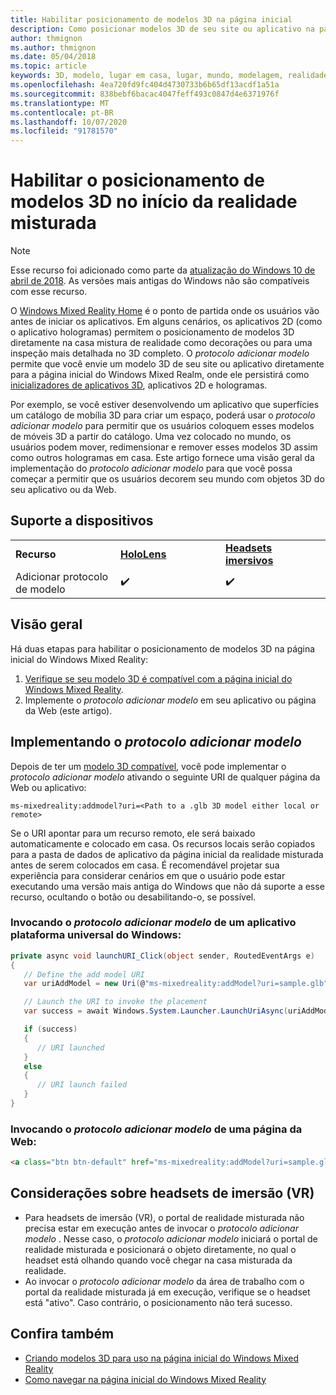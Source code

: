 ```yaml
---
title: Habilitar posicionamento de modelos 3D na página inicial
description: Como posicionar modelos 3D de seu site ou aplicativo na página inicial do Windows Mixed Reality
author: thmignon
ms.author: thmignon
ms.date: 05/04/2018
ms.topic: article
keywords: 3D, modelo, lugar em casa, lugar, mundo, modelagem, realidade misturada, página inicial, Web, aplicativo
ms.openlocfilehash: 4ea720fd9fc404d4730733b6b65df13acdf1a51a
ms.sourcegitcommit: 838bebf6bacac4047feff493c0847d4e6371976f
ms.translationtype: MT
ms.contentlocale: pt-BR
ms.lasthandoff: 10/07/2020
ms.locfileid: "91781570"
---
```

# <a name="enable-placement-of-3d-models-in-the-mixed-reality-home"></a>Habilitar o posicionamento de modelos 3D no início da realidade misturada

> [!NOTE]
> Esse recurso foi adicionado como parte da [atualização do Windows 10 de abril de 2018](https://docs.microsoft.com/windows/mixed-reality/enthusiast-guide/release-notes-april-2018). As versões mais antigas do Windows não são compatíveis com esse recurso.

O [Windows Mixed Reality Home](../discover/navigating-the-windows-mixed-reality-home.md) é o ponto de partida onde os usuários vão antes de iniciar os aplicativos. Em alguns cenários, os aplicativos 2D (como o aplicativo hologramas) permitem o posicionamento de modelos 3D diretamente na casa mistura de realidade como decorações ou para uma inspeção mais detalhada no 3D completo. O *protocolo adicionar modelo* permite que você envie um modelo 3D de seu site ou aplicativo diretamente para a página inicial do Windows Mixed Realm, onde ele persistirá como [inicializadores de aplicativos 3D](3d-app-launcher-design-guidance.md), aplicativos 2D e hologramas. 

Por exemplo, se você estiver desenvolvendo um aplicativo que superfícies um catálogo de mobília 3D para criar um espaço, poderá usar o *protocolo adicionar modelo* para permitir que os usuários coloquem esses modelos de móveis 3D a partir do catálogo. Uma vez colocado no mundo, os usuários podem mover, redimensionar e remover esses modelos 3D assim como outros hologramas em casa. Este artigo fornece uma visão geral da implementação do *protocolo adicionar modelo* para que você possa começar a permitir que os usuários decorem seu mundo com objetos 3D do seu aplicativo ou da Web.

## <a name="device-support"></a>Suporte a dispositivos

<table>
    <colgroup>
    <col width="33%" />
    <col width="33%" />
    <col width="33%" />
    </colgroup>
    <tr>
        <td><strong>Recurso</strong></td>
        <td><a href="../hololens-hardware-details.md"><strong>HoloLens</strong></a></td>
        <td><a href="../discover/immersive-headset-hardware-details.md"><strong>Headsets imersivos</strong></a></td>
    </tr>
     <tr>
        <td>Adicionar protocolo de modelo</td>
        <td>✔️</td>
        <td>✔️</td>
    </tr>
</table>

## <a name="overview"></a>Visão geral

Há duas etapas para habilitar o posicionamento de modelos 3D na página inicial do Windows Mixed Reality:
1. [Verifique se seu modelo 3D é compatível com a página inicial do Windows Mixed Reality](creating-3d-models-for-use-in-the-windows-mixed-reality-home.md).
2. Implemente o *protocolo adicionar modelo* em seu aplicativo ou página da Web (este artigo).

## <a name="implementing-the-add-model-protocol"></a>Implementando o *protocolo adicionar modelo*

Depois de ter um [modelo 3D compatível](creating-3d-models-for-use-in-the-windows-mixed-reality-home.md), você pode implementar o *protocolo adicionar modelo* ativando o seguinte URI de qualquer página da Web ou aplicativo:

```
ms-mixedreality:addmodel?uri=<Path to a .glb 3D model either local or remote>
```

Se o URI apontar para um recurso remoto, ele será baixado automaticamente e colocado em casa. Os recursos locais serão copiados para a pasta de dados de aplicativo da página inicial da realidade misturada antes de serem colocados em casa. É recomendável projetar sua experiência para considerar cenários em que o usuário pode estar executando uma versão mais antiga do Windows que não dá suporte a esse recurso, ocultando o botão ou desabilitando-o, se possível. 

### <a name="invoking-the-add-model-protocol-from-a-universal-windows-platform-app"></a>Invocando o *protocolo adicionar modelo* de um aplicativo plataforma universal do Windows:

```C#
private async void launchURI_Click(object sender, RoutedEventArgs e)
{
   // Define the add model URI
   var uriAddModel = new Uri(@"ms-mixedreality:addModel?uri=sample.glb");

   // Launch the URI to invoke the placement
   var success = await Windows.System.Launcher.LaunchUriAsync(uriAddModel);

   if (success)
   {
      // URI launched
   }
   else
   {
      // URI launch failed
   }
}
```

### <a name="invoking-the-add-model-protocol-from-a-webpage"></a>Invocando o *protocolo adicionar modelo* de uma página da Web:

```html
<a class="btn btn-default" href="ms-mixedreality:addModel?uri=sample.glb"> Place 3D Model </a>
```

## <a name="considerations-for-immersive-vr-headsets"></a>Considerações sobre headsets de imersão (VR)

* Para headsets de imersão (VR), o portal de realidade misturada não precisa estar em execução antes de invocar o *protocolo adicionar modelo* . Nesse caso, o *protocolo adicionar modelo* iniciará o portal de realidade misturada e posicionará o objeto diretamente, no qual o headset está olhando quando você chegar na casa misturada da realidade. 
* Ao invocar o *protocolo adicionar modelo* da área de trabalho com o portal da realidade misturada já em execução, verifique se o headset está "ativo". Caso contrário, o posicionamento não terá sucesso. 

## <a name="see-also"></a>Confira também

* [Criando modelos 3D para uso na página inicial do Windows Mixed Reality](creating-3d-models-for-use-in-the-windows-mixed-reality-home.md)
* [Como navegar na página inicial do Windows Mixed Reality](../discover/navigating-the-windows-mixed-reality-home.md)
